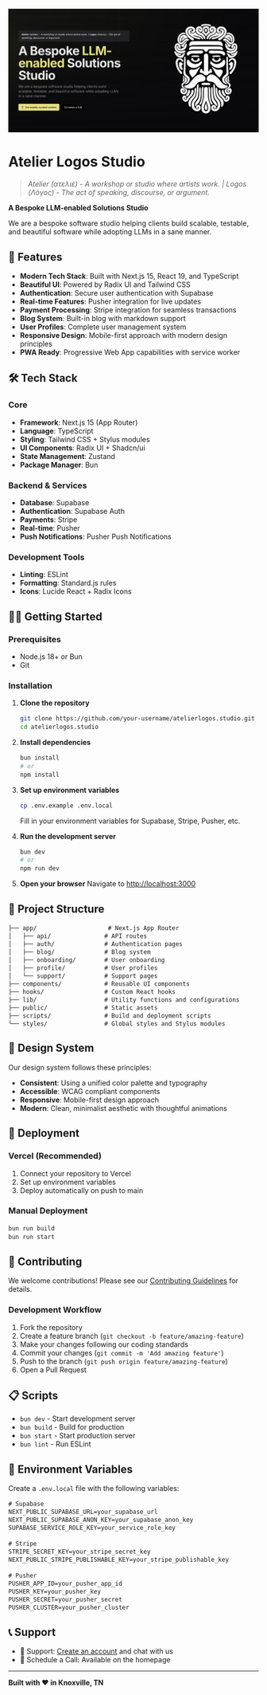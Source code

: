 ![Atelier Logos Studio](./public/og-image.png)

# Atelier Logos Studio

> *Atelier (ατελιέ) - A workshop or studio where artists work. | Logos (Λόγος) - The act of speaking, discourse, or argument.*

**A Bespoke LLM-enabled Solutions Studio**

We are a bespoke software studio helping clients build scalable, testable, and beautiful software while adopting LLMs in a sane manner.

## 🚀 Features

- **Modern Tech Stack**: Built with Next.js 15, React 19, and TypeScript
- **Beautiful UI**: Powered by Radix UI and Tailwind CSS
- **Authentication**: Secure user authentication with Supabase
- **Real-time Features**: Pusher integration for live updates
- **Payment Processing**: Stripe integration for seamless transactions
- **Blog System**: Built-in blog with markdown support
- **User Profiles**: Complete user management system
- **Responsive Design**: Mobile-first approach with modern design principles
- **PWA Ready**: Progressive Web App capabilities with service worker

## 🛠️ Tech Stack

### Core
- **Framework**: Next.js 15 (App Router)
- **Language**: TypeScript
- **Styling**: Tailwind CSS + Stylus modules
- **UI Components**: Radix UI + Shadcn/ui
- **State Management**: Zustand
- **Package Manager**: Bun

### Backend & Services
- **Database**: Supabase
- **Authentication**: Supabase Auth
- **Payments**: Stripe
- **Real-time**: Pusher
- **Push Notifications**: Pusher Push Notifications

### Development Tools
- **Linting**: ESLint
- **Formatting**: Standard.js rules
- **Icons**: Lucide React + Radix Icons

## 🏃‍♂️ Getting Started

### Prerequisites
- Node.js 18+ or Bun
- Git

### Installation

1. **Clone the repository**
   ```bash
   git clone https://github.com/your-username/atelierlogos.studio.git
   cd atelierlogos.studio
   ```

2. **Install dependencies**
   ```bash
   bun install
   # or
   npm install
   ```

3. **Set up environment variables**
   ```bash
   cp .env.example .env.local
   ```
   Fill in your environment variables for Supabase, Stripe, Pusher, etc.

4. **Run the development server**
   ```bash
   bun dev
   # or
   npm run dev
   ```

5. **Open your browser**
   Navigate to [http://localhost:3000](http://localhost:3000)

## 📁 Project Structure

```
├── app/                    # Next.js App Router
│   ├── api/               # API routes
│   ├── auth/              # Authentication pages
│   ├── blog/              # Blog system
│   ├── onboarding/        # User onboarding
│   ├── profile/           # User profiles
│   └── support/           # Support pages
├── components/            # Reusable UI components
├── hooks/                 # Custom React hooks
├── lib/                   # Utility functions and configurations
├── public/                # Static assets
├── scripts/               # Build and deployment scripts
└── styles/                # Global styles and Stylus modules
```

## 🎨 Design System

Our design system follows these principles:
- **Consistent**: Using a unified color palette and typography
- **Accessible**: WCAG compliant components
- **Responsive**: Mobile-first design approach
- **Modern**: Clean, minimalist aesthetic with thoughtful animations

## 🚀 Deployment

### Vercel (Recommended)
1. Connect your repository to Vercel
2. Set up environment variables
3. Deploy automatically on push to main

### Manual Deployment
```bash
bun run build
bun run start
```

## 🤝 Contributing

We welcome contributions! Please see our [Contributing Guidelines](CONTRIBUTING.md) for details.

### Development Workflow
1. Fork the repository
2. Create a feature branch (`git checkout -b feature/amazing-feature`)
3. Make your changes following our coding standards
4. Commit your changes (`git commit -m 'Add amazing feature'`)
5. Push to the branch (`git push origin feature/amazing-feature`)
6. Open a Pull Request

## 📋 Scripts

- `bun dev` - Start development server
- `bun build` - Build for production
- `bun start` - Start production server
- `bun lint` - Run ESLint

## 🔧 Environment Variables

Create a `.env.local` file with the following variables:

```env
# Supabase
NEXT_PUBLIC_SUPABASE_URL=your_supabase_url
NEXT_PUBLIC_SUPABASE_ANON_KEY=your_supabase_anon_key
SUPABASE_SERVICE_ROLE_KEY=your_service_role_key

# Stripe
STRIPE_SECRET_KEY=your_stripe_secret_key
NEXT_PUBLIC_STRIPE_PUBLISHABLE_KEY=your_stripe_publishable_key

# Pusher
PUSHER_APP_ID=your_pusher_app_id
PUSHER_KEY=your_pusher_key
PUSHER_SECRET=your_pusher_secret
PUSHER_CLUSTER=your_pusher_cluster
```

## 📞 Support

- 📧 Support: [Create an account](https://www.atelierlogos.studio/onboarding) and chat with us
- 💬 Schedule a Call: Available on the homepage

---

**Built with ❤️ in Knoxville, TN**